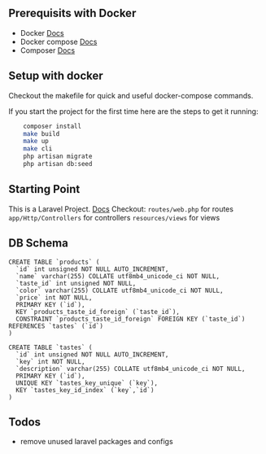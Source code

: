 ## Prerequisits with Docker
 - Docker [Docs](https://docs.docker.com/engine/install/)
 - Docker compose [Docs](https://docs.docker.com/compose/install/) 
 - Composer [Docs](https://getcomposer.org/) 

## Setup with docker
Checkout the makefile for quick and useful docker-compose commands.

If you start the project for the first time here are the steps to get it running:
```bash
    composer install
    make build
    make up
    make cli
    php artisan migrate
    php artisan db:seed
```

## Starting Point
This is a Laravel Project.  [Docs](https://laravel.com/docs/10.x/readme)
Checkout: 
`routes/web.php` for routes
`app/Http/Controllers` for controllers 
`resources/views` for views

## DB Schema
```
CREATE TABLE `products` (
  `id` int unsigned NOT NULL AUTO_INCREMENT,
  `name` varchar(255) COLLATE utf8mb4_unicode_ci NOT NULL,
  `taste_id` int unsigned NOT NULL,
  `color` varchar(255) COLLATE utf8mb4_unicode_ci NOT NULL,
  `price` int NOT NULL,
  PRIMARY KEY (`id`),
  KEY `products_taste_id_foreign` (`taste_id`),
  CONSTRAINT `products_taste_id_foreign` FOREIGN KEY (`taste_id`) REFERENCES `tastes` (`id`)
)

CREATE TABLE `tastes` (
  `id` int unsigned NOT NULL AUTO_INCREMENT,
  `key` int NOT NULL,
  `description` varchar(255) COLLATE utf8mb4_unicode_ci NOT NULL,
  PRIMARY KEY (`id`),
  UNIQUE KEY `tastes_key_unique` (`key`),
  KEY `tastes_key_id_index` (`key`,`id`)
) 
```

## Todos
 - remove unused laravel packages and configs
